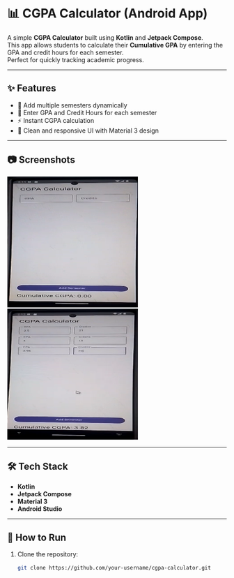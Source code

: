 # 📊 CGPA Calculator (Android App)

A simple **CGPA Calculator** built using **Kotlin** and **Jetpack Compose**.  
This app allows students to calculate their **Cumulative GPA** by entering the GPA and credit hours for each semester.  
Perfect for quickly tracking academic progress.

---

## ✨ Features
- 📅 Add multiple semesters dynamically
- 📝 Enter GPA and Credit Hours for each semester
- ⚡ Instant CGPA calculation
- 📱 Clean and responsive UI with Material 3 design

---

## 📷 Screenshots

<img src="first.png" width="300" height='300'/> <img src="second.png" width="300"  height='300'/>

---

## 🛠️ Tech Stack
- **Kotlin**
- **Jetpack Compose**
- **Material 3**
- **Android Studio**

---

## 🚀 How to Run
1. Clone the repository:
   ```bash
   git clone https://github.com/your-username/cgpa-calculator.git
